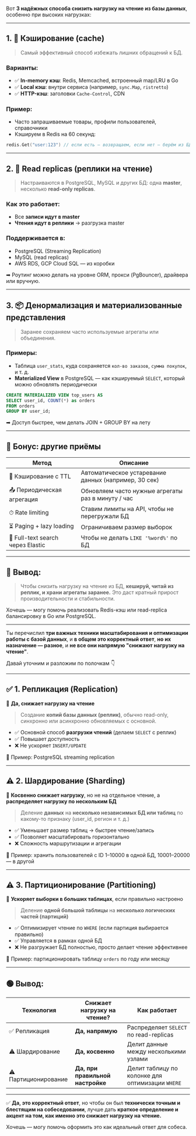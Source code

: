 Вот **3 надёжных способа снизить нагрузку на чтение из базы данных**, особенно при высоких нагрузках:

---

## 1. 🧠 **Кэширование (cache)**

> Самый эффективный способ избежать лишних обращений к БД.

### Варианты:

* ✅ **In-memory кэш**: Redis, Memcached, встроенный map/LRU в Go
* ✅ **Local кэш**: внутри сервиса (например, `sync.Map`, `ristretto`)
* ✅ **HTTP-кэш**: заголовки `Cache-Control`, CDN

### Пример:

* Часто запрашиваемые товары, профили пользователей, справочники
* Кэшируем в Redis на 60 секунд:

```go
redis.Get("user:123") // если есть — возвращаем, если нет — берём из БД и кладём
```

---

## 2. 🐘 **Read replicas (реплики на чтение)**

> Настраиваются в PostgreSQL, MySQL и других БД: одна **master**, несколько **read-only replicas**.

### Как это работает:

* Все **записи идут в master**
* **Чтения идут в реплики** → разгрузка master

### Поддерживается в:

* PostgreSQL (Streaming Replication)
* MySQL (read replicas)
* AWS RDS, GCP Cloud SQL — из коробки

➡ Роутинг можно делать на уровне ORM, прокси (PgBouncer), драйвера или вручную.

---

## 3. 📦 **Денормализация и материализованные представления**

> Заранее сохраняем часто используемые агрегаты или объединения.

### Примеры:

* Таблица `user_stats`, куда сохраняется `кол-во заказов`, `сумма покупок`, и т. д.
* **Materialized View** в PostgreSQL — как кэшируемый `SELECT`, который можно обновлять периодически

```sql
CREATE MATERIALIZED VIEW top_users AS
SELECT user_id, COUNT(*) as orders
FROM orders
GROUP BY user_id;
```

➡ Доступ быстрее, чем делать JOIN + GROUP BY на лету

---

## 🧠 Бонус: другие приёмы

| Метод                             | Описание                                             |
| --------------------------------- | ---------------------------------------------------- |
| 🔄 Кэширование с TTL              | Автоматическое устаревание данных (например, 30 сек) |
| 📤 Периодическая агрегация        | Обновляем часто нужные агрегаты раз в минуту / час   |
| ⏱ Rate limiting                   | Ставим лимиты на API, чтобы не перегружали БД        |
| ⏳ Paging + lazy loading           | Ограничиваем размер выборок                          |
| 📑 Full-text search через Elastic | Чтобы не делать `LIKE '%word%'` по БД                |

---

## 📌 Вывод:

> Чтобы снизить нагрузку на чтение из БД, **кешируй, читай из реплик, и храни агрегаты заранее.**
> Это даст кратный прирост производительности и стабильности.

Хочешь — могу помочь реализовать Redis-кэш или read-replica балансировку в Go или PostgreSQL.

---

Ты перечислил **три важных техники масштабирования и оптимизации работы с базой данных**, и **в общем это корректный ответ**, **но их назначение — разное**, и **не все они напрямую "снижают нагрузку на чтение"**.

Давай уточним и разложим по полочкам 👇

---

## ✅ 1. **Репликация (Replication)**

📌 **Да, снижает нагрузку на чтение**

> Создание **копий базы данных (реплик)**, обычно read-only, синхронно или асинхронно обновляемых с основной.

* ✅ Основной способ **разгрузки чтений** (делаем `SELECT` с реплик)
* ✅ Повышает доступность
* ❌ Не ускоряет `INSERT/UPDATE`

📖 Пример: PostgreSQL streaming replication

---

## ⚠️ 2. **Шардирование (Sharding)**

📌 **Косвенно снижает нагрузку**, но не на отдельное чтение, а **распределяет нагрузку по нескольким БД**

> Деление **данных** на **несколько независимых БД или таблиц** по какому-то признаку (user\_id, регион и т. д.)

* ✅ Уменьшает размер таблиц → быстрее чтение/запись
* ✅ Позволяет масштабировать горизонтально
* ❌ Сложность маршрутизации и агрегации

📖 Пример: хранить пользователей с ID 1–10000 в одной БД, 10001–20000 — в другой

---

## ⚠️ 3. **Партиционирование (Partitioning)**

📌 **Ускоряет выборки в больших таблицах**, если правильно настроено

> Деление **одной большой таблицы** на **несколько логических частей (партиций)**

* ✅ Оптимизирует чтение по `WHERE` (если партиция выбирается правильно)
* ✅ Управляется в рамках одной БД
* ❌ Не разгружает БД полностью, просто делает чтение эффективнее

📖 Пример: партиционировать таблицу `orders` по году или месяцу

---

## 🟢 Вывод:

| Технология           | Снижает нагрузку на чтение?      | Как работает                                     |
| -------------------- | -------------------------------- | ------------------------------------------------ |
| ✅ Репликация         | **Да, напрямую**                 | Распределяет `SELECT` по read-replicas           |
| ⚠️ Шардирование      | **Да, косвенно**                 | Делит данные между несколькими узлами            |
| ⚠️ Партиционирование | **Да, при правильной настройке** | Делит таблицу по колонке для оптимизации `WHERE` |

---

✅ **Да, это корректный ответ**, но чтобы он был **технически точным и блестящим на собеседовании**, лучше дать **краткое определение и акцент на том, как именно это снижает нагрузку на чтение.**

Хочешь — могу помочь оформить это как идеальный ответ для собеса.
